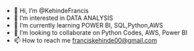 - 👋 Hi, I’m @KehindeFrancis
- 👀 I’m interested in DATA ANALYSIS 
- 🌱 I’m currently learning POWER BI, SQL,Python,AWS
- 💞️ I’m looking to collaborate on Python Codes, AWS, Power BI 
- 📫 How to reach me franciskehinde00@gmail.com

<!---
KehindeFrancis/KehindeFrancis is a ✨ special ✨ repository because its `README.md` (this file) appears on your GitHub profile.
You can click the Preview link to take a look at your changes.
--->
